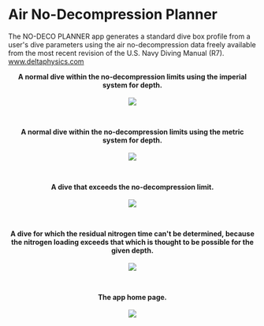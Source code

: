 # Air No-Decompression Planner

The NO-DECO PLANNER app generates a standard dive box profile from a user's dive parameters using the air no-decompression data freely available from the most recent revision of the U.S. Navy Diving Manual (R7).
www.deltaphysics.com

<p align="center">
  <b>A normal dive within the no-decompression limits using the imperial system for depth.</b></br></br>
  <img align="center" src="https://github.com/hunterwodzenski/air-no-deco-planner/blob/master/screenshots/ndp0.PNG">
</p>
</br>
<p align="center">
  <b>A normal dive within the no-decompression limits using the metric system for depth.</b></br></br>
<img align="center" src="https://github.com/hunterwodzenski/air-no-deco-planner/blob/master/screenshots/ndp3.PNG">
</p>
</br>
<p align="center">
<b>A dive that exceeds the no-decompression limit.</b></br></br>
<img align="center" src="https://github.com/hunterwodzenski/air-no-deco-planner/blob/master/screenshots/ndp1.PNG">
</p>
</br>
<p align="center">
<b>A dive for which the residual nitrogen time can't be determined, because the nitrogen loading exceeds that which is thought to be possible for the given depth.</b></br></br>
<img align="center" src="https://github.com/hunterwodzenski/air-no-deco-planner/blob/master/screenshots/ndp2.PNG">
</p>
</br>
<p align="center">
<b>The app home page.</b></br></br>
<img align="center" src="https://github.com/hunterwodzenski/air-no-deco-planner/blob/master/screenshots/npd.PNG">
</p>
